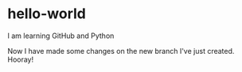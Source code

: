 # hello-world
I am learning GitHub and Python

Now I have made some changes on the new branch I've just created. Hooray!
